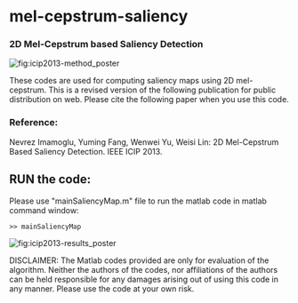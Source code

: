 # mel-cepstrum-saliency
### 2D Mel-Cepstrum based Saliency Detection

![fig:icip2013-method_poster](https://github.com/nevrez/mel-cepstrum-saliency/blob/master/images/icip2013-method.png "poster-method")  

These codes are used for computing saliency maps using 2D mel-cepstrum. This is a revised version of the following publication for public distribution on web. Please cite the following paper when you use this code.

### Reference:
Nevrez Imamoglu, Yuming Fang, Wenwei Yu, Weisi Lin: 2D Mel-Cepstrum Based Saliency Detection. IEEE ICIP 2013.

##  RUN the code:
Please use "mainSaliencyMap.m" file to run the matlab code in matlab command window:

```
>> mainSaliencyMap
```

![fig:icip2013-results_poster](https://github.com/nevrez/mel-cepstrum-saliency/blob/master/images/icip2013-results.png "poster-results")  

DISCLAIMER: The Matlab codes provided are only for evaluation of the algorithm. Neither the authors of the codes, nor affiliations of the authors can be held responsible for any damages arising out of using this code in any manner. Please use the code at your own risk.
